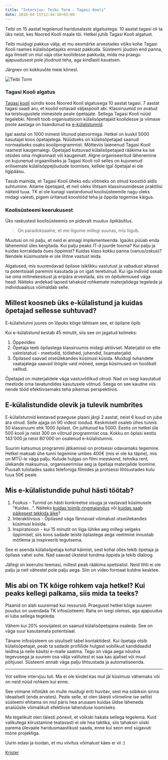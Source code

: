 ```yaml
---
title: "Intervjuu: Teibi Torm - Tagasi Kooli"
date: 2018-04-15T12:44:10+03:00
---
```


Teibi on 15 aastat tegelenud haridusalaste algatustega. 10 aastat tagasi oli ta üks neist, kes Noored Kooli maale tõi. Hetkel juhib Tagasi Kooli algatust.

Teibi muidugi pakkus välja, et mu eesmärke arvestades võiks kohe Tagasi Kooli raames külalisõpetajaks ennast pakkuda. Süsteemi jõudsin end panna, aga ilmselt on mul vaja otse koolidesse pakkuda, mida ma praegu ajapuudusest pole jõudnud teha, aga kindlasti kavatsen.

Järgnev on kokkuvõte meie kõnest.

![Teibi Torm](/img/teibi-torm.png)

### Tagasi Kooli algatus

[Tagasi kooli](https://tagasikooli.ee/) sündis koos Noored Kooli algatusega 10 aastat tagasi. 7 aastat tagasi saadi aru, et koolid ootavad väljaspoolt abi. Klassiruumid on avatud ka teistsugustele inimestele peale õpetajate. Sellega Tagasi Kooli nüüd tegelebki. Nimelt toob organisatsioon külalisõpetajaid koolidesse ja viimase poole aastaga on lisandunud ka [e-külalistunnid](https://www.youtube.com/user/tagasikooli/videos).

Igal aastal on 1000 inimest liitunud platvormiga. Hetkel on kuskil 5000 kasutajat koos õpetajatega. Nüüdseks on külalisõpetajad saanud normaalseks osaks kooliprogrammist. Mõtteviis laienenud Tagasi Kooli raamest kaugemalegi. Õpetajad kutsuvad külalisõpetajaid rääkima ka ise otsides oma ringkonnast või kaugemalt. Algne organiseeritud lähenemine on kujunenud orgaaniliseks ja Tagasi Kooli roll selles on kujunenud erilisemate külalisõppejõudude toomises, kellele igal õpetajal ei ole ligipääsu.

Tasub mainida, et Tagasi Kooli üheks edu võtmeks on olnud koostöö aldis suhtumine. Aitame õpetajaid, et neil oleks lihtsam klassiruumidesse praktilisi näiteid tuua. TK ei ole kunagi vastandunud koolisüsteemile nagu oleks midagi valesti, pigem üritanud koostööd teha ja õppida tegemise käigus.

### Koolisüsteemi keerukusest

Üks raskustest koolisüsteemis on pidevalt muutuv õpikäsitlus.

> On paradoksaalne, et me liigume millegi suunas, mis liigub.

Muutusi on nii palju, et neid ei annagi implementeerida. Igaüks püüab enda lähenemist üles kergitada. Kui palju peaks IT-d juurde tooma? Kui palju ja kuidas korraldada õues õppimist? Kuidas klass kokku panna (vanus/oskus)? Nendele küsimustele ei ole lihtne vastust leida.

Algatused, mis suurendavad õpilase isiklikku vastutust ja vabadust aitavad ta potentsiaali paremini kasutada ja on igati teretulnud. Kui iga indiviid oskab ise oma mitmekesisust ja eripära arvestada, siis on õpitulemused väga head. Näiteks andekad lapsed tahaksid rohkemate materjalidega tegeleda ja individuaalsus võimaldab selle.

## Millest koosneb üks e-külalistund ja kuidas õpetajad sellesse suhtuvad?

E-külalistunni juures on lõpuks kõige tähtsam see, et õpilane õpib. 

Kui e-külalistund kestab 45 minutit, siis see on jagatud kolmeks:
1. Õppevideo
2. Õpetaja teeb õpilastega klassiruumis midagi aktiivset. Materjalid on ette valmistatud - meetodid, töölehed, juhendid, lisamaterjalid.
3. Õpilased saavad otseülekandes küsimusi küsida. Muidugi tuhandete vaatajatega saavad löögile vaid mõned, seega küsimused on hoolikalt valitud.

Õpetajad on materjalidele väga vastuvõtlikud olnud. Nad on isegi kasutatud meetode oma tavatundides kasutusele võtnud. Seega on see kaudne viis nende tööd efektiivsemaks teha pikemas perspektiivis.

## E-külalistundide olevik ja tulevik numbrites

E-külalistunnid kestavad praeguse plaani järgi 2 aastat, neist 6 kuud on juba ära olnud. Selle ajaga on 90 videot loodud. Keskmiselt osaleb ühes tunnis 50 klassiruumi ehk 1000 õpilast. On juhtunud ka 5000. Eestis on hetkel üle 500 kooli ja neist 300 on võtnud programmist osa. Kokku on õplasi eestis 143'000 ja neist 80'000 on osalenud e-külalistunnis.

Suurim katsumus programmi jätkamisel on protsessi odavamaks tegemine. Hetkel maksab ühe tunni tegemine umbes 400€ (mis ei ole ka täpne), mis on MTÜ-le väga palju. Kulude hulgas on filmi meeskond, tehnika rent, ülekande maksumus, organiseerimise aeg ja õpetaja materjalide loomine. Puusalt tulistades saaks telefoniga filmides ja protsessi lihtsustades kulu tuua 50€ peale.

## Mis e-külalistundide puhul hästi töötab?

1. Fookus - Tunnid on hästi konkreetse sisuga ja vastavad küsimusele "Kuidas...". Näiteks [kuidas toimib ringmajandus](https://www.youtube.com/watch?v=1a1p5BPcQfc) või [kuidas saab päikesest tekkida äike](https://www.youtube.com/watch?v=9Lb4XH23Y38)?
2. Interaktiivsus - Õpilased väga fännavad võimalust otseülekandes küsimusi küsida.
3. Inspiratsioon - kui 15 minutit on liiga lühike aeg millegi selgeks õppimisel, siis koos sadade teiste õplastega aega veetmine innustab mõtlema ja inspireerib tegutsema.

See ei asenda külalisõpetaja kohal käimist, sest kohal olles tekib õpetaja ja õpilase vahel suhe. Nad saavad üksteist tundma õppida ja tekib dialoog.

Jällegi on keerulisi teemasi, millest peab rääkima spetsialist. Neid tihti ei ole palju ja neil vähestel pole palju aega. Siin on video formaat kuldne kesktee.

## Mis abi on TK kõige rohkem vaja hetkel? Kui peaks kellegi palkama, siis mida ta teeks?

Plaanid on alati suuremad kui ressursid. Praegusel hetkel kõige suurem puudus on uuendada TK infosüsteemi. Raha on isegi olemas, aga ajapuudus ei luba sellega tegeleda.

Vähem kui 20% soovijatest on saanud külalisõpetajana osaleda. See on väga suur kasutamata potentsiaal.

Tänane infosüsteem on sisuliselt tabel kontaktidest. Kui õpetaja otsib külalisõpetajat, peab ta sadade profiilide hulgast sobilikud kandidaadid leidma ja neile käsitsi e-maile saatma. Tegu on väga aega nõudva tegevusega ja suurem osa välja valitutest ei saa kas ajalisel või muul põhjusel. Süsteemi annab väga palju lihtsustada ja automatiseerida.

---

Vot selline intervjuu tuli. Ma ei ole kindel kas mul jäi küsimusi vähemaks või on neid nüüd rohkem kui enne.

See viimane infotükk on mulle muidugi eriti huvitav, sest ma sobiksin sinna ideaalselt (enda arvates). Peale selle, et olen täiesti võimeline ise sellist süsteemi ehitama on mul päris hea arusaam kuidas üldse läheneda analüüsile võimalikult efektiivse lahenduse loomiseks.

Ma tegelikult olen täiesti põnevil, et võikski hakata sellega tegelema. Kuid valikutega kiirustamine teatavasti ei ole hea taktika, siis tahaksin siiski parema ülevaate haridusmaastikust saada, enne kui seon end sügavuti mõne projektiga.

Uurin edasi ja loodan, et mu viivitus võimalust käes ei vii :)

[Krister](http://krister.ee)